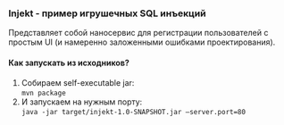 ### Injekt - пример игрушечных SQL инъекций
Представляет собой наносервис для регистрации пользователей с простым UI (и намеренно заложенными ошибками проектирования).

#### Как запускать из исходников?
1. Собираем self-executable jar:  
`mvn package` 
1. И запускаем на нужным порту:    
`java -jar target/injekt-1.0-SNAPSHOT.jar –server.port=80`

